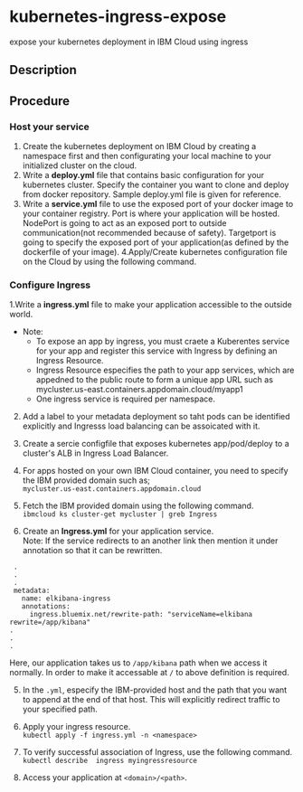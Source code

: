# kubernetes-ingress-expose
expose your kubernetes deployment in IBM Cloud using ingress
## Description

## Procedure
### Host your service
1. Create the kubernetes deployment on IBM Cloud by creating a namespace first and then configurating your local machine to your initialized cluster on the cloud.
2. Write a **deploy.yml** file that contains basic configuration for your kubernetes cluster. Specify the container you want to clone and deploy from docker repository. Sample deploy.yml file is given for reference.
3. Write a **service.yml** file to use the exposed port of your docker image to your container registry. Port is where your application will be hosted. NodePort is going to act as an exposed port to outside communication(not recommended because of safety). Targetport is going to specify the exposed port of your application(as defined by the dockerfile of your image).
4.Apply/Create kubernetes configuration file on the Cloud by using the following command.

### Configure Ingress
1.Write a **ingress.yml** file to make your application accessible to the outside world.
  - Note:
    - To expose an app by ingress, you must craete a Kuberentes service for your app and register this service with Ingress by defining an Ingress Resource.
    - Ingress Resource especifies the path to your app services, which are appedned to the public route to form a unique app URL such as mycluster.us-east.containers.appdomain.cloud/myapp1
    - One ingress service is required per namespace.

2. Add a label to your metadata deployment so taht pods can be identified explicitly and Ingresss load balancing can be assoicated with it.
3. Create a sercie configfile that exposes kubernetes app/pod/deploy to a cluster's ALB in Ingress Load Balancer.
4. For apps hosted on your own IBM Cloud container, you need to specify the IBM provided domain such as;<br>
`
mycluster.us-east.containers.appdomain.cloud
`

3. Fetch the IBM provided domain using the following command.<br/>
`ibmcloud ks cluster-get mycluster | greb Ingress`
 
4. Create an **Ingress.yml** for your application service.<br/>
   Note: If the service redirects to an another link then mention it under annotation so that it can be rewritten.<br>
   
```
 .
 .
 .
 metadata:
   name: elkibana-ingress
   annotations:
     ingress.bluemix.net/rewrite-path: "serviceName=elkibana rewrite=/app/kibana"
.
.
.
```
  Here, our application takes us to `/app/kibana` path when we access it normally. In order to make it accessable at `/` to above definition is required.
  
5. In the `.yml`, especify the IBM-provided host and the path that you want to append at the end of that host. This will explicitly redirect traffic to your specified path.

6. Apply your ingress resource.<br>
`kubectl apply -f ingress.yml -n <namespace>`

7. To verify successful association of Ingress, use the following command.<br>
`kubectl describe  ingress myingressresource`

8. Access your application at `<domain>/<path>`.

